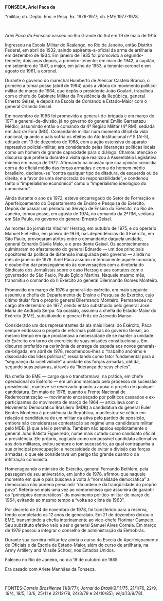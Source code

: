 **FONSECA, Ariel Paca da**

\*militar; ch. Depto. Ens. e Pesq. Ex. 1976-1977; ch. EME 1977-1978.

 

*Ariel Paca da Fonseca* nasceu no Rio Grande do Sul em 19 de maio de
1915.

Ingressou na Escola Militar do Realengo, no Rio de Janeiro, então
Distrito Federal, em abril de 1932, saindo aspirante-a-oficial da arma
de artilharia em dezembro de 1934. Em janeiro de 1935 foi promovido a
segundo-tenente; dois anos depois, a primeiro-tenente; em maio de 1942,
a capitão; em setembro de 1947, a major, em julho de 1953, a
tenente-coronel e em agosto de 1961, a coronel.

Durante o governo do marechal Humberto de Alencar Castelo Branco, o
primeiro a tomar posse (abril de 1964) após a vitória do movimento
político-militar de março de 1964, que depôs o presidente João Goulart,
trabalhou com o chefe do Gabinete Militar da Presidência da República,
general Ernesto Geisel, e depois na Escola de Comando e Estado-Maior com
o general Orlando Geisel.

Em novembro de 1966 foi promovido a general-de-brigada e em março de
1971 a general-de-divisão, já no governo do general Emílio Garrastazu
Médici, assumindo então o comando da 4ª Região Militar (4ª RM), sediada
em Juiz de Fora (MG). Comandante militar num momento difícil da vida
nacional, quando o país sofria os efeitos do Ato Institucional nº 5
(AI-5), editado em 13 de dezembro de 1968, com a ação ostensiva do
aparato repressivo policial-militar, era considerado pelas lideranças
políticas locais como um homem de grande capacidade para o diálogo.
Chamou atenção o discurso que proferiu durante a visita que realizou à
Assembléia Legislativa mineira em março de 1972. Afirmando na ocasião
que sua opinião coincidia com a do oficial médio das forças armadas e
com a do homem médio brasileiro, declarou-se “contra qualquer tipo de
ditadura, de esquerda ou de direita, e a favor de uma democracia de
responsabilidade”, e condenou tanto o “imperialismo econômico” como o
“imperialismo ideológico do comunismo”.

Ainda durante o ano de 1972, esteve encarregado do Setor de Formação e
Aperfeiçoamento do Departamento de Ensino e Pesquisa do Exército. Depois
de passar um período no Serviço de Ensino do Exército, no Rio de
Janeiro, tomou posse, em agosto de 1974, no comando da 2ª RM, sediada em
São Paulo, no governo do general Ernesto Geisel.

As mortes do jornalista Vladimir Herzog, em outubro de 1975, e do
operário Manuel Fiel Filho, em janeiro de 1976, nas dependências do II
Exército, em São Paulo, provocaram atritos entre o comandante daquela
unidade, general Ednardo Dávila Melo, e o presidente Geisel. Os
acontecimentos culminaram no afastamento do general Ednardo — um dos
principais opositores da política de distensão inaugurada pelo governo —
ainda no mês de janeiro de 1976. Ariel Paca assumiu interinamente aquele
comando, e coube-lhe dar prosseguimento às conversações com a diretoria
do Sindicato dos Jornalistas sobre o caso Herzog e aos contatos com o
governador de São Paulo, Paulo Egídio Martins. Naquele mesmo mês,
transmitiu o comando do II Exército ao general Dilermando Gomes
Monteiro.

Promovido em março de 1976 a general-de-exército, em maio seguinte
assumiu a chefia do Departamento de Ensino e Pesquisa do Exército, cujo
último titular fora o próprio general Dilermando Monteiro. Permaneceu no
cargo até dezembro de 1977, sendo então substituído pelo general José
Maria de Andrada Serpa. Na ocasião, assumiu a chefia do Estado-Maior do
Exército (EME), substituindo o general Fritz de Azevedo Manso.

Considerado um dos representantes da ala mais liberal do Exército, Paca
sempre endossou o projeto de reformas políticas do governo Geisel, ao
mesmo tempo em que proclamava a necessidade de se manter a unidade do
Exército em torno do exercício de suas missões constitucionais. Em
discurso proferido na cerimônia de entrega de espada aos novos
generais-de-brigada, em abril de 1978, recomendou-lhes o “trabalho
anônimo e dissociado das lides políticas”, ressaltando como fator
fundamental para a “segurança da coletividade” a unidade das forças
armadas, obtida, segundo suas palavras, através da “liderança de seus
chefes”.

Na chefia do EME — cargo que o transformava, na prática, em chefe
operacional do Exército — em um ano marcado pelo processo de sucessão
presidencial, manteve-se reservado quanto a apoiar o projeto de qualquer
candidatura. Em maio de 1978, quando a Frente Nacional de
Redemocratização — movimento encabeçado por políticos cassados e
ex-participantes do movimento de março de 1964 — articulava com o
Movimento Democrático Brasileiro (MDB) a candidatura do general Euler
Bentes Monteiro à presidência da República, manifestou-se cético em
relação à candidatura de um militar da ativa pelo partido de oposição,
embora não considerasse contestação ao regime uma candidatura militar
pelo MDB, já que a lei o permitia. Também não apoiou explicitamente o
general João Batista Figueiredo, nome mais cotado como candidato oficial
à presidência. Ele próprio, cogitado como um possível candidato
alternativo aos dois militares, evitou sempre o tom sucessório, ao qual
contrapunha a sua principal preocupação: a necessidade de evitar a
divisão das forças armadas, o que ele considerava um perigo tão grande
quanto o da infiltração comunista.

Homenageando o ministro do Exército, general Fernando Bethlem, pela
passagem de seu aniversário, em junho de 1978, afirmou que naquele
momento em que o país buscava a volta à “normalidade democrática” a
democracia não poderia prescindir “da ordem e da tranqüilidade do
próprio povo”. Referia-se mais uma vez ao compromisso que assumira de
garantir os “princípios democráticos” do movimento político-militar de
março de 1964, evitando ao mesmo tempo a “volta ao clima de 1963”.

Por decreto de 24 de novembro de 1978, foi transferido para a reserva,
tendo completado os 12 anos de generalato. Em 21 de dezembro deixou o
EME, transmitindo a chefia interinamente ao vice-chefe Florimar Campelo.
Seu substituto efetivo veio a ser o general Samuel Alves Correia. Em
março de 1979 passou a integrar o conselho de administração da
Eletrobrás.

Durante sua carreira militar fez ainda o curso da Escola de
Aperfeiçoamento de Oficiais e da Escola de Estado-Maior, além do curso
de artilharia, na Army Artillery and Missile School, nos Estados Unidos.

Faleceu no Rio de Janeiro, no dia 19 de outubro de 1985.

Era casado com Arlete Manhães da Fonseca.

 

FONTES:*Correio Brasiliense* (1/8/77); *Jornal do Brasil*(9/11/75,
21/1/76, 22/9, 19/4, 19/5, 13/6, 25/11 e 22/12/78, 24/3/79 e 24/10/85);
*Veja*(13/9/78).

 

 
